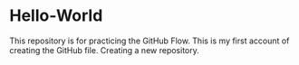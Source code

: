 # Hello-World
This repository is for practicing the GitHub Flow.
This is my first account of creating the GitHub file.
Creating a new repository.

